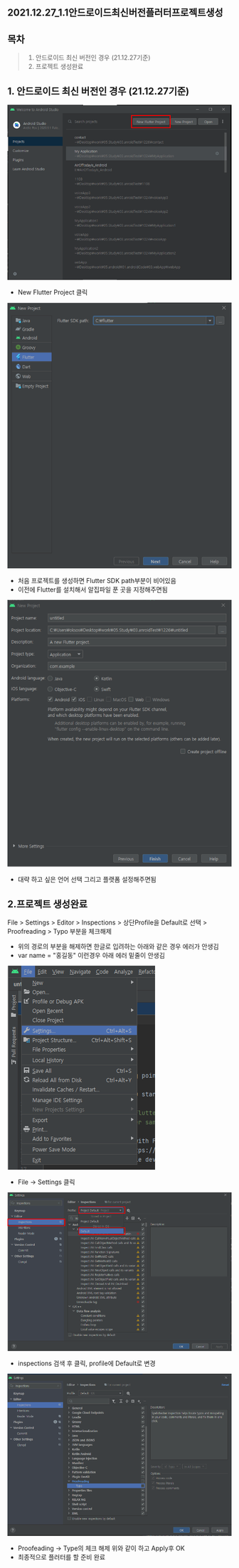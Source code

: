 ## 2021.12.27_1.1안드로이드최신버전플러터프로젝트생성

## 목차
> 1. 안드로이드 최신 버전인 경우 (21.12.27기준)
> 2. 프로젝트 생성완료

## 1. 안드로이드 최신 버전인 경우 (21.12.27기준)

![image-20211227111629742](2021.12.27_0.1안드로이드최신버전플러터프로젝트생성.assets/image-20211227111629742.png)

- New Flutter Project 클릭

![image-20211227111952154](2021.12.27_0.1안드로이드최신버전플러터프로젝트생성.assets/image-20211227111952154.png)

- 처음 프로젝트를 생성하면 Flutter SDK path부분이 비어있음
- 이전에 Flutter를 설치해서 알집파일 푼 곳을 지정해주면됨

![image-20211227112247075](2021.12.27_0.1안드로이드최신버전플러터프로젝트생성.assets/image-20211227112247075.png)

- 대략 하고 싶은 언어 선택 그리고 플랫폼 설정해주면됨

## 2.프로젝트 생성완료

File > Settings > Editor > Inspections > 상단Profile을 Default로 선택 > Proofreading > Typo 부분을 체크해제

- 위의 경로의 부분을 해제하면 한글로 입려하는 아래와 같은 경우 에러가 안생김
- var name = "홍길동" 이런경우 아래 에러 밑줄이 안생김

![image-20211227112557530](2021.12.27_0.1안드로이드최신버전플러터프로젝트생성.assets/image-20211227112557530.png)

- File -> Settings 클릭



![image-20211227112719605](2021.12.27_0.1안드로이드최신버전플러터프로젝트생성.assets/image-20211227112719605.png)

- inspections 검색 후 클릭, profile에 Default로 변경

![image-20211227112810362](2021.12.27_0.1안드로이드최신버전플러터프로젝트생성.assets/image-20211227112810362.png)

- Proofeading -> Type의 체크 해제 위와 같이 하고 Apply후 OK
- 최종적으로 플러터를 할 준비 완료

